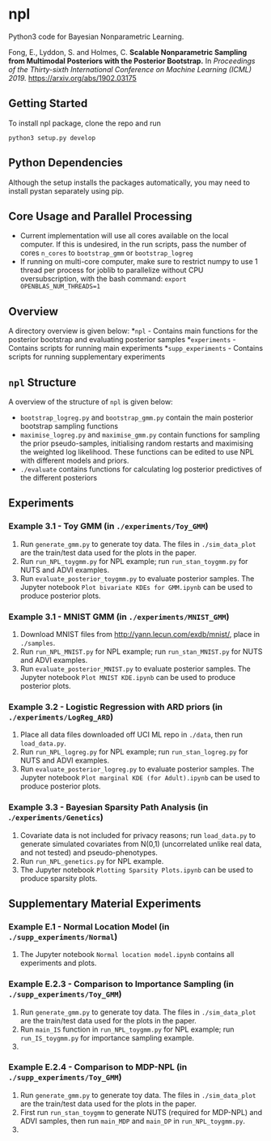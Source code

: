 # npl
Python3 code for Bayesian Nonparametric Learning. 

Fong, E., Lyddon, S. and Holmes, C. **Scalable Nonparametric Sampling from Multimodal Posteriors with the Posterior Bootstrap.** In *Proceedings of the Thirty-sixth International Conference on Machine Learning (ICML) 2019.*
https://arxiv.org/abs/1902.03175

## Getting Started
To install npl package, clone the repo and run
```
python3 setup.py develop
```
## Python Dependencies
Although the setup installs the packages automatically, you may need to install pystan separately using pip.


## Core Usage and Parallel Processing
* Current implementation will use all cores available on the local computer. If this is undesired, in the run scripts, pass the number of cores `n_cores` to `bootstrap_gmm` or `bootstrap_logreg`
* If running on multi-core computer, make sure to restrict numpy to use 1 thread per process for joblib to parallelize without CPU oversubscription, with the bash command:
`export OPENBLAS_NUM_THREADS=1`

## Overview
A directory overview is given below:
*`npl` - Contains main functions for the posterior bootstrap and evaluating posterior samples
*`experiments` - Contains scripts for running main experiments
*`supp_experiments` - Contains scripts for running supplementary experiments

## `npl` Structure
A overview of the structure of `npl` is given below:
* `bootstrap_logreg.py` and `bootstrap_gmm.py` contain the main posterior bootstrap sampling functions
* `maximise_logreg.py` and `maximise_gmm.py` contain functions for sampling the prior pseudo-samples, initialising random restarts and maximising the weighted log likelihood. These functions can be edited to use NPL with different models and priors.
* `./evaluate` contains functions for calculating log posterior predictives of the different posteriors

## Experiments
### __Example 3.1__ - Toy GMM (in `./experiments/Toy_GMM`)

1. Run `generate_gmm.py` to generate toy data. The files in `./sim_data_plot` are the train/test data used for the plots in the paper.
2. Run `run_NPL_toygmm.py` for NPL example; run `run_stan_toygmm.py` for NUTS and ADVI examples.
3. Run `evaluate_posterior_toygmm.py` to evaluate posterior samples. The Jupyter notebook `Plot bivariate KDEs for GMM.ipynb` can be used to produce posterior plots.

### __Example 3.1__ - MNIST GMM (in `./experiments/MNIST_GMM`)

1. Download MNIST files from http://yann.lecun.com/exdb/mnist/, place in `./samples`.
2. Run `run_NPL_MNIST.py` for NPL example; run `run_stan_MNIST.py` for NUTS and ADVI examples.
3. Run `evaluate_posterior_MNIST.py` to evaluate posterior samples. The Jupyter notebook `Plot MNIST KDE.ipynb` can be used to produce posterior plots.
 


### __Example 3.2__ - Logistic Regression with ARD priors (in `./experiments/LogReg_ARD`)

1. Place all data files downloaded off UCI ML repo in  `./data`, then run `load_data.py`.
2. Run `run_NPL_logreg.py` for NPL example; run `run_stan_logreg.py` for NUTS and ADVI examples.
3. Run `evaluate_posterior_logreg.py` to evaluate posterior samples. The Jupyter notebook `Plot marginal KDE (for Adult).ipynb` can be used to produce posterior plots.


### __Example 3.3__ - Bayesian Sparsity Path Analysis (in .`/experiments/Genetics`)
 
1. Covariate data is not included for privacy reasons; run `load_data.py` to generate simulated covariates from N(0,1) (uncorrelated unlike real data, and not tested) and pseudo-phenotypes. 
2. Run `run_NPL_genetics.py` for NPL example.
3. The Jupyter notebook `Plotting Sparsity Plots.ipynb` can be used to produce sparsity plots.


## Supplementary Material Experiments
### __Example E.1__ - Normal Location Model (in `./supp_experiments/Normal`)

1. The Jupyter notebook `Normal location model.ipynb` contains all experiments and plots.

### __Example E.2.3__ - Comparison to Importance Sampling (in `./supp_experiments/Toy_GMM`)
1. Run `generate_gmm.py` to generate toy data. The files in `./sim_data_plot` are the train/test data used for the plots in the paper.
2. Run `main_IS` function in `run_NPL_toygmm.py` for NPL example; run `run_IS_toygmm.py` for importance sampling example.
3. 


### __Example E.2.4__ - Comparison to MDP-NPL (in `./supp_experiments/Toy_GMM`)
1. Run `generate_gmm.py` to generate toy data. The files in `./sim_data_plot` are the train/test data used for the plots in the paper.
2. First run `run_stan_toygmm` to generate NUTS (required for MDP-NPL) and ADVI samples, then run `main_MDP` and `main_DP` in 
`run_NPL_toygmm.py`.
3.
